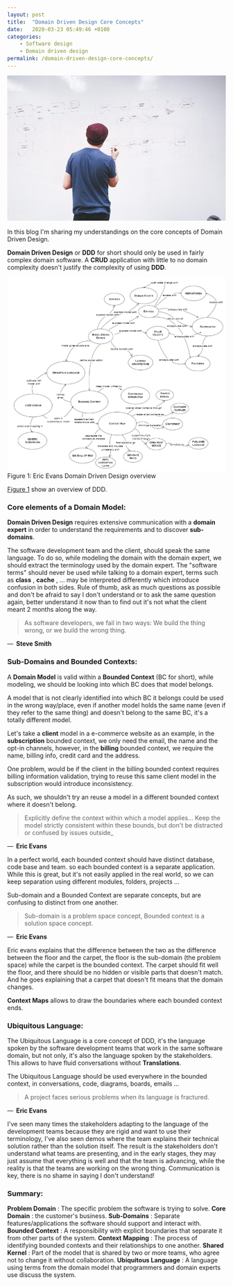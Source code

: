 ```yaml
---
layout: post
title:  "Domain Driven Design Core Concepts"
date:   2020-03-23 05:49:46 +0100
categories:
    - Software design 
    - Domain driven design
permalink: /domain-driven-design-core-concepts/
---
```


![](/assets/whiteboard.jpg)

In this blog I&#39;m sharing my understandings on the core concepts of Domain Driven Design.

**Domain Driven Design**  or  **DDD**  for short should only be used in fairly complex domain software. A  **CRUD**  application with little to no domain complexity doesn&#39;t justify the complexity of using  **DDD**.

![](/assets/DomainDrivenDesignReference.png)Figure 1: Eric Evans Domain Driven Design overview

[Figure 1](/assets/DomainDrivenDesignReference.png) show an overview of DDD.

### **Core elements of a Domain Model:**

**Domain Driven Design**  requires extensive communication with a  **domain expert**  in order to understand the requirements and to discover  **sub-domains**.

The software development team and the client, should speak the same language. To do so, while modeling the domain with the domain expert, we should extract the terminology used by the domain expert. The &quot;software terms&quot; should never be used while talking to a domain expert, terms such as  **class** ,  **cache** , … may be interpreted differently which introduce confusion in both sides. Rule of thumb, ask as much questions as possible and don&#39;t be afraid to say I don&#39;t understand or to ask the same question again, better understand it now than to find out it&#39;s not what the client meant 2 months along the way.

> As software developers, we fail in two ways:
 We build the thing wrong, or we build the wrong thing.

—  **Steve Smith**

### **Sub-Domains and Bounded Contexts:**

A  **Domain Model**  is valid within a  **Bounded Context**  (BC for short), while modeling, we should be looking into which BC does that model belongs.

A model that is not clearly identified into which BC it belongs could be used in the wrong way/place, even if another model holds the same name (even if they refer to the same thing) and doesn&#39;t belong to the same BC, it&#39;s a totally different model.

Let&#39;s take a  **client**  model in a e-commerce website as an example, in the  **subscription**  bounded context, we only need the email, the name and the opt-in channels, however, in the  **billing**  bounded context, we require the name, billing info, credit card and the address.

One problem, would be if the client in the billing bounded context requires billing information validation, trying to reuse this same client model in the subscription would introduce inconsistency.

As such, we shouldn&#39;t try an reuse a model in a different bounded context where it doesn&#39;t belong.

> Explicitly define the context within which a model applies… Keep the model strictly consistent within these bounds, but don&#39;t be distracted or confused by issues outside_

—  **Eric Evans**

In a perfect world, each bounded context should have distinct database, code base and team. so each bounded context is a separate application.
 While this is great, but it&#39;s not easily applied in the real world, so we can keep separation using different modules, folders, projects …

Sub-domain and a Bounded Context are separate concepts, but are confusing to distinct from one another.

> Sub-domain is a problem space concept, Bounded context is a solution space concept.

—  **Eric Evans**

Eric evans explains that the difference between the two as the difference between the floor and the carpet, the floor is the sub-domain (the problem space) while the carpet is the bounded context.
 The carpet should fit well the floor, and there should be no hidden or visible parts that doesn&#39;t match.
 And he goes explaining that a carpet that doesn&#39;t fit means that the domain changes.

**Context Maps**  allows to draw the boundaries where each bounded context ends.

### **Ubiquitous Language:**

The Ubiquitous Language is a core concept of DDD, it&#39;s the language spoken by the software development teams that work in the same software domain, but not only, it&#39;s also the language spoken by the stakeholders. This allows to have fluid conversations without  **Translations**.

The Ubiquitous Language should be used everywhere in the bounded context, in conversations, code, diagrams, boards, emails …

> A project faces serious problems when its language is fractured.

—  **Eric Evans**

I&#39;ve seen many times the stakeholders adapting to the language of the development teams because they are rigid and want to use their terminology, I&#39;ve also seen demos where the team explains their technical solution rather than the solution itself. The result is the stakeholders don&#39;t understand what teams are presenting, and in the early stages, they may just assume that everything is well and that the team is advancing, while the reality is that the teams are working on the wrong thing.
 Communication is key, there is no shame in saying I don&#39;t understand!

### **Summary:**

**Problem Domain** : The specific problem the software is trying to solve.
**Core Domain** : the customer&#39;s business.
**Sub-Domains** : Separate features/applications the software should support and interact with.
**Bounded Context** : A responsibility with explicit boundaries that separate it from other parts of the system.
**Context Mapping** : The process of identifying bounded contexts and their relationships to one another.
**Shared Kernel** : Part of the model that is shared by two or more teams, who agree not to change it without collaboration.
**Ubiquitous Language** : A language using terms from the domain model that programmers and domain experts use discuss the system.